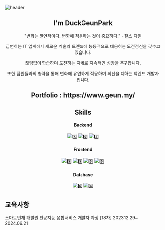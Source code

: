 ![header](https://capsule-render.vercel.app/api?type=Waving&color=gradient&height=250&section=header&text=DuckPro9rammer&fontSize=90)
 <div align=center>
 <h2> I'm DuckGeunPark </h2>
   
<p>"변화는 필연적이다. 변화에 적응하는 것이 중요하다." - 찰스 다윈</p>
<p>급변하는 IT 업계에서 새로운 기술과 트렌드에 능동적으로 대응하는 도전정신을 갖추고 있습니다. </p>
<p>끊임없이 학습하며 도전하는 자세로 지속적인 성장을 추구합니다. </p>
<p>또한 팀원들과의 협력을 통해 변화에 유연하게 적응하며 최선을 다하는 백엔드 개발자 입니다.</p>
<h2>Portfolio : https://www.geun.my/ </h2>

<h2> Skills </h2>

#### Backend 
![](https://img.shields.io/badge/Java-ED8B00?style=for-the-badge&logo=openjdk&logoColor=white)5️⃣
![](https://img.shields.io/badge/Python-14354C?style=for-the-badge&logo=python&logoColor=white)5️⃣
![](https://img.shields.io/badge/Node.js-43853D?style=for-the-badge&logo=node.js&logoColor=white)2️⃣
#### Frontend 
![](https://img.shields.io/badge/React-20232A?style=for-the-badge&logo=react&logoColor=61DAFB)5️⃣
![](https://img.shields.io/badge/JavaScript-F7DF1E?style=for-the-badge&logo=JavaScript&logoColor=white)5️⃣
![](https://img.shields.io/badge/HTML-239120?style=for-the-badge&logo=html5&logoColor=white)5️⃣
![](https://img.shields.io/badge/CSS-239120?&style=for-the-badge&logo=css3&logoColor=white)5️⃣
#### Database
![](https://img.shields.io/badge/MySQL-00000F?style=for-the-badge&logo=mysql&logoColor=white)6️⃣
![](https://img.shields.io/badge/Oracle-F80000?style=for-the-badge&logo=oracle&logoColor=black)4️⃣


</div>
<h2>교육사항</h2>
<p>스마트인재 개발원 인공지능 융합서비스 개발자 과장 [18차] 2023.12.29~ 2024.06.21</p>


